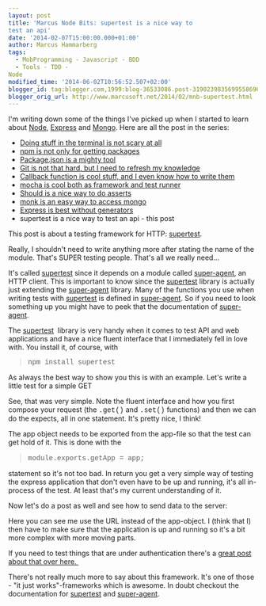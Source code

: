 ```yaml
---
layout: post
title: 'Marcus Node Bits: supertest is a nice way to
test an api'
date: '2014-02-07T15:00:00.000+01:00'
author: Marcus Hammarberg
tags:
  - MobProgramming - Javascript - BDD
  - Tools - TDD -
Node
modified_time: '2014-06-02T10:56:52.507+02:00'
blogger_id: tag:blogger.com,1999:blog-36533086.post-3190239835699558696
blogger_orig_url: http://www.marcusoft.net/2014/02/mnb-supertest.html
---
```



<div dir="ltr" style="text-align: left;" trbidi="on">

I'm writing down some of the things I've picked up when I started to
learn
about <a href="http://nodejs.org/" target="_blank">Node</a>, <a href="http://expressjs.com/" target="_blank">Express</a> and <a href="http://www.mongodb.org/" target="_blank">Mongo</a>.
Here are all the post in the series:

-   <a href="http://www.marcusoft.net/2014/02/mnb-terminal.html"
    target="_blank">Doing stuff in the terminal is not scary at all</a>
-   <a href="http://www.marcusoft.net/2014/02/mnb-npm.html"
    target="_blank">npm is not only for getting packages</a>
-   <a href="http://www.marcusoft.net/2014/02/mnb-packagejson.html"
    target="_blank">Package.json is a mighty tool</a>
-   <a href="http://www.marcusoft.net/2014/02/mnb-git.html"
    target="_blank">Git is not that hard, but I need to refresh my
    knowledge</a>
-   <a href="http://www.marcusoft.net/2014/02/mnb-callbacks.html"
    target="_blank">Callback function is cool stuff, and I even know how to
    write them</a>
-   <span
    style="color: #0000ee; text-decoration: underline;"><a href="http://www.marcusoft.net/2014/02/mnb-mocha.html"
    target="_blank">mocha is cool both as framework and test runner</a></span>
-   <a href="http://www.marcusoft.net/2014/02/mnb-should.html"
    target="_blank">Should is a nice way to do asserts</a>
-   <a href="http://www.marcusoft.net/2014/02/mnb-monk.html"
    target="_blank">monk is an easy way to access mongo</a>
-   <a href="http://www.marcusoft.net/2014/02/mnb-express.html"
    target="_blank">Express is best without generators</a>
-   supertest is a nice way to test an api - this post

This post is about a testing framework for HTTP:
<a href="https://github.com/visionmedia/supertest"
target="_blank">supertest</a>.

<div>


Really, I shouldn't need to write anything more after stating the name
of the module. That's SUPER testing people. That's all we really
need...

It's called <a href="https://github.com/visionmedia/supertest"
target="_blank">supertest</a> since it depends on a module
called <a href="https://github.com/visionmedia/superagent"
target="_blank">super-agent</a>, an HTTP client. This is important to
know since the <a href="https://github.com/visionmedia/supertest"
target="_blank">supertest</a> library is actually just extending
the <a href="https://github.com/visionmedia/superagent"
target="_blank">super-agent</a> library. Many of the functions you use
when writing tests
with <a href="https://github.com/visionmedia/supertest"
target="_blank">supertest</a> is defined
in <a href="https://github.com/visionmedia/superagent"
target="_blank">super-agent</a>. So if you need to look something up
you might have to peek that the documentation
of <a href="https://github.com/visionmedia/superagent"
target="_blank">super-agent</a>.

The <a href="https://github.com/visionmedia/supertest"
target="_blank">supertest</a>  library is very handy when it comes to
test API and web applications and have a nice fluent interface that I
immediately fell in love with. You install it, of course, with

> <span style="font-family: Courier New, Courier, monospace;">npm
> install supertest</span>

As always the best way to show you this is with an example. Let's write
a little test for a simple GET

See, that was very simple. Note the fluent interface and how you first
compose your request (the <span
style="font-family: Courier New, Courier, monospace;">.get()</span> and
<span
style="font-family: Courier New, Courier, monospace;">.set()</span>
functions) and then we can do the expects, all in one statement. It's
pretty nice, I think!

The app object needs to be exported from the app-file so that the test
can get hold of it. This is done with the

> <span
> style="font-family: Courier New, Courier, monospace;">module.exports.getApp
> = app;</span> 

statement so it's not too bad. In return you get a very simple way of
testing the express application that don't even have to be up and
running, it's all in-process of the test. At least that's my current
understanding of it.

Now let's do a post as well and see how to send data to the server:

</div>

Here you can see me use the URL instead of the app-object. I (think that
I) then have to make sure that the application is up and running so it's
a bit more complex with more moving parts.

If you need to test things that are under authentication there's a
<a href="http://jaketrent.com/post/authenticated-supertest-tests/"
target="_blank">great post about that over here. </a>

There's not really much more to say about this framework. It's one of
those - "it just works"-frameworks which is awesome. In doubt checkout
the documentation for <a href="https://github.com/visionmedia/supertest"
target="_blank">supertest</a> and <a href="https://github.com/visionmedia/superagent"
target="_blank">super-agent</a>. 

</div>
